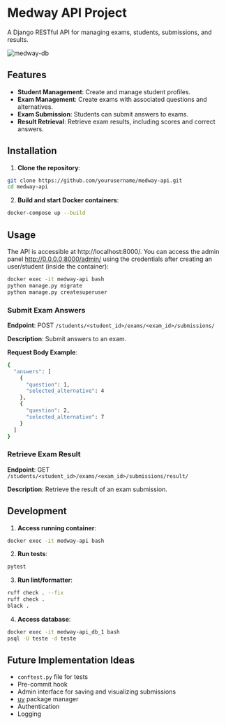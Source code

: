 # Medway API Project

A Django RESTful API for managing exams, students, submissions, and results.

![medway-db](https://github.com/user-attachments/assets/32884074-dc46-425e-aa5d-d284d78f4a9f)

## Features

- **Student Management**: Create and manage student profiles.
- **Exam Management**: Create exams with associated questions and alternatives.
- **Exam Submission**: Students can submit answers to exams.
- **Result Retrieval**: Retrieve exam results, including scores and correct answers.

## Installation

1. **Clone the repository**:

```bash
git clone https://github.com/yourusername/medway-api.git
cd medway-api
```

2. **Build and start Docker containers**:

```bash
docker-compose up --build
```

## Usage

The API is accessible at http://localhost:8000/.
You can access the admin panel http://0.0.0.0:8000/admin/ using the credentials after creating an user/student (inside the container):

```bash
docker exec -it medway-api bash
python manage.py migrate
python manage.py createsuperuser
```

### Submit Exam Answers

**Endpoint**: POST `/students/<student_id>/exams/<exam_id>/submissions/`

**Description**: Submit answers to an exam.

**Request Body Example**:
```bash
{
  "answers": [
    {
      "question": 1,
      "selected_alternative": 4
    },
    {
      "question": 2,
      "selected_alternative": 7
    }
  ]
}
```

### Retrieve Exam Result

**Endpoint**: GET `/students/<student_id>/exams/<exam_id>/submissions/result/`

**Description**: Retrieve the result of an exam submission.

## Development

1. **Access running container**:

```bash
docker exec -it medway-api bash
```

2. **Run tests**:

```bash
pytest
```

3. **Run lint/formatter**:

```bash
ruff check . --fix
ruff check .
black .
```

4. **Access database**:

```bash
docker exec -it medway-api_db_1 bash
psql -U teste -d teste
```

## Future Implementation Ideas

- `conftest.py` file for tests
- Pre-commit hook
- Admin interface for saving and visualizing submissions
- [uv]([url](https://github.com/astral-sh/uv)) package manager
- Authentication
- Logging
